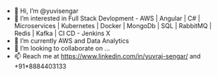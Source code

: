 - 👋 Hi, I’m @yuvisengar
- 👀 I’m interested in Full Stack Devlopment - AWS | Angular | C# | Microservices | Kubernetes | Docker | MongoDb | SQL | RabbitMQ | Redis | Kafka | CI CD - Jenkins X
- 🌱 I’m currently AWS and Data Analytics
- 💞️ I’m looking to collaborate on ...
- 📫 Reach me at https://www.linkedin.com/in/yuvraj-sengar/ and +91*8884403133
<!---
yuvisengar/yuvisengar is a ✨ special ✨ repository because its `README.md` (this file) appears on your GitHub profile.
You can click the Preview link to take a look at your changes.
--->
